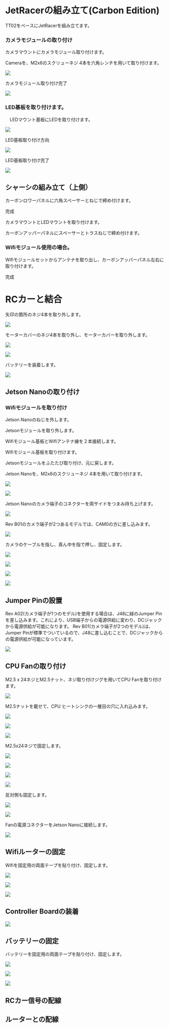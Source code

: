 # JetRacerの組み立て(Carbon Edition)

TT02をベースにJetRacerを組み立てます。

### カメラモジュールの取り付け

カメラマウントにカメラモジュール取り付けます。

Cameraを、M2x6のスクリューネジ 4本を六角レンチを用いて取り付けます。

![](./img/img_carbon/camera_parts.jpg)

カメラモジュール取り付け完了

![](./img/img_carbon/camera_fin.jpg)


### LED基板を取り付けます。

　LEDマウント基板にLEDを取り付けます。

![](./img/img_carbon/LEDMount_Parts_A.jpg)

LED基板取り付け方向

![](./img/img_carbon/LED_Mount_Direction_A.jpg)

LED基板取り付け完了

![](./img/img_carbon/LEDMountFin.jpg)


## シャーシの組み立て（上側）

カーボンロワーパネルに六角スペーサーとねじで締め付けます。

完成

カメラマウントとLEDマウントを取り付けます。

カーボンアッパーパネルにスペーサーとトラスねじで締め付けます。

### Wifiモジュール使用の場合。

Wifiモジュールセットからアンテナを取り出し、カーボンアッパーパネル左右に取り付けます。

完成


# RCカーと結合

矢印の箇所のネジ4本を取り外します。

![](./img/kit2_006.jpg)

モーターカバーのネジ4本を取り外し、モーターカバーを取り外します。

![](./img/kit2_007.jpg)

![](./img/kit2_008.jpg)

バッテリーを装着します。

![](./img/kit2_041.jpg)

## Jetson Nanoの取り付け

### Wifiモジュールを取り付け

Jetson Nanoのねじを外します。

Jetsonモジュールを取り外します。

Wifiモジュール基板とWifiアンテナ線を２本接続します。

Wifiモジュール基板を取り付けます。

Jetsonモジュールをふたたび取り付け、元に戻します。

Jetson Nanoを、M2x6のスクリューネジ 4本を用いて取り付けます。

![](./img/kit2_010.jpg)

![](./img/kit2_011.jpg)


Jetson Nanoのカメラ端子のコネクターを両サイドをつまみ持ち上げます。

![](./img/kit011.png)

Rev B01のカメラ端子が2つあるモデルでは、CAM0の方に差し込みます。

![](./img/kit011_4.png)

カメラのケーブルを指し、真ん中を指で押し、固定します。

![](./img/kit012.png)

![](./img/kit2_014.jpg)

![](./img/kit2_015.jpg)

![](./img/kit2_016.jpg)

## Jumper Pinの設置

Rev A02(カメラ端子が1つのモデル)を使用する場合は、J48に緑のJumper Pinを差し込みます。これにより、USB端子からの電源供給に変わり、DCジャックから電源供給が可能になります。
Rev B01(カメラ端子が2つのモデル)は、Jumper Pinが標準でついているので、J48に差し込むことで、DCジャックからの電源供給が可能になっています。

![](./img/kit016_2.jpg)



## CPU Fanの取り付け

M2.5 x 24ネジとM2.5ナット、ネジ取り付けジグを用いてCPU Fanを取り付けます。

![](./img/kit2_021.jpg)

M2.5ナットを載せて、CPU ヒートシンクの一層目の穴に入れ込みます。

![](./img/kit2_022.jpg)

![](./img/kit2_023.jpg)

![](./img/kit2_024.jpg)

M2.5x24ネジで固定します。

![](./img/kit2_025.jpg)

![](./img/kit2_026.jpg)

![](./img/kit2_027.jpg)

![](./img/kit2_028.jpg)

反対側も固定します。

![](./img/kit2_029.jpg)

![](./img/kit2_030.jpg)

Fanの電源コネクターをJetson Nanoに接続します。

![](./img/kit2_031.jpg)

## Wifiルーターの固定

Wifiを固定用の両面テープを貼り付け、固定します。

![](./img/kit2_032.jpg)

![](./img/kit2_033.jpg)

![](./img/kit2_034.jpg)

## Controller Boardの装着

![](./img/kit2_039.jpg)

## バッテリーの固定

バッテリーを固定用の両面テープを貼り付け、固定します。

![](./img/kit2_036.jpg)

![](./img/kit2_037.jpg)

![](./img/kit2_038.jpg)

## RCカー信号の配線

## ルーターとの配線
